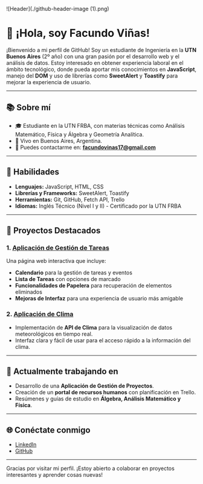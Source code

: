 ![Header](./github-header-image (1).png)



# 👋 ¡Hola, soy Facundo Viñas!

¡Bienvenido a mi perfil de GitHub! Soy un estudiante de Ingeniería en la **UTN Buenos Aires** (2º año) con una gran pasión por el desarrollo web y el análisis de datos. Estoy interesado en obtener experiencia laboral en el ámbito tecnológico, donde pueda aportar mis conocimientos en **JavaScript**, manejo del **DOM** y uso de librerías como **SweetAlert** y **Toastify** para mejorar la experiencia de usuario.  

---

## 📚 Sobre mí

- 🎓 Estudiante en la UTN FRBA, con materias técnicas como Análisis Matemático, Física y Álgebra y Geometría Analítica.
- 📍 Vivo en Buenos Aires, Argentina.
- 📧 Puedes contactarme en: **facundovinas17@gmail.com**

---

## 🚀 Habilidades

- **Lenguajes:** JavaScript, HTML, CSS
- **Librerías y Frameworks:** SweetAlert, Toastify
- **Herramientas:** Git, GitHub, Fetch API, Trello
- **Idiomas:** Inglés Técnico (Nivel I y II) - Certificado por la UTN FRBA

---

## 📂 Proyectos Destacados

### 1. [Aplicación de Gestión de Tareas](https://github.com/Facando/proyecto-tareas)
Una página web interactiva que incluye:
   - **Calendario** para la gestión de tareas y eventos
   - **Lista de Tareas** con opciones de marcado
   - **Funcionalidades de Papelera** para recuperación de elementos eliminados
   - **Mejoras de Interfaz** para una experiencia de usuario más amigable

### 2. [Aplicación de Clima](https://github.com/Facando/proyecto-clima)
   - Implementación de **API de Clima** para la visualización de datos meteorológicos en tiempo real.
   - Interfaz clara y fácil de usar para el acceso rápido a la información del clima.

---

## 📅 Actualmente trabajando en

- Desarrollo de una **Aplicación de Gestión de Proyectos**.
- Creación de un **portal de recursos humanos** con planificación en Trello.
- Resúmenes y guías de estudio en **Álgebra, Análisis Matemático y Física**.

---

## 🌐 Conéctate conmigo

- [LinkedIn](https://www.linkedin.com/in/facundo-vi%C3%B1as-/)
- [GitHub](https://github.com/Facando)

---

Gracias por visitar mi perfil. ¡Estoy abierto a colaborar en proyectos interesantes y aprender cosas nuevas!
